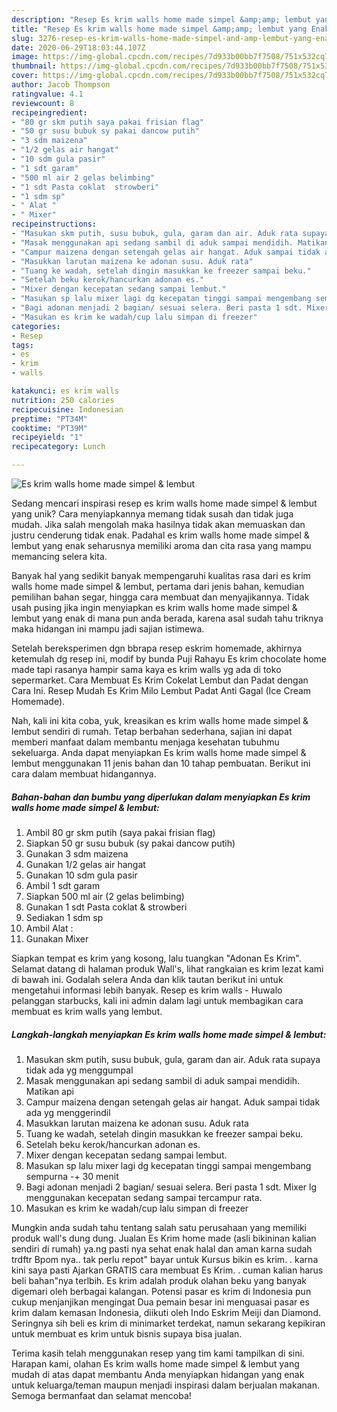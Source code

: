 ```yaml
---
description: "Resep Es krim walls home made simpel &amp;amp; lembut yang Enak"
title: "Resep Es krim walls home made simpel &amp;amp; lembut yang Enak"
slug: 3276-resep-es-krim-walls-home-made-simpel-and-amp-lembut-yang-enak
date: 2020-06-29T18:03:44.107Z
image: https://img-global.cpcdn.com/recipes/7d933b00bb7f7508/751x532cq70/es-krim-walls-home-made-simpel-lembut-foto-resep-utama.jpg
thumbnail: https://img-global.cpcdn.com/recipes/7d933b00bb7f7508/751x532cq70/es-krim-walls-home-made-simpel-lembut-foto-resep-utama.jpg
cover: https://img-global.cpcdn.com/recipes/7d933b00bb7f7508/751x532cq70/es-krim-walls-home-made-simpel-lembut-foto-resep-utama.jpg
author: Jacob Thompson
ratingvalue: 4.1
reviewcount: 8
recipeingredient:
- "80 gr skm putih saya pakai frisian flag"
- "50 gr susu bubuk sy pakai dancow putih"
- "3 sdm maizena"
- "1/2 gelas air hangat"
- "10 sdm gula pasir"
- "1 sdt garam"
- "500 ml air 2 gelas belimbing"
- "1 sdt Pasta coklat  strowberi"
- "1 sdm sp"
- " Alat "
- " Mixer"
recipeinstructions:
- "Masukan skm putih, susu bubuk, gula, garam dan air. Aduk rata supaya tidak ada yg menggumpal"
- "Masak menggunakan api sedang sambil di aduk sampai mendidih. Matikan api"
- "Campur maizena dengan setengah gelas air hangat. Aduk sampai tidak ada yg menggerindil"
- "Masukkan larutan maizena ke adonan susu. Aduk rata"
- "Tuang ke wadah, setelah dingin masukkan ke freezer sampai beku."
- "Setelah beku kerok/hancurkan adonan es."
- "Mixer dengan kecepatan sedang sampai lembut."
- "Masukan sp lalu mixer lagi dg kecepatan tinggi sampai mengembang sempurna -+ 30 menit"
- "Bagi adonan menjadi 2 bagian/ sesuai selera. Beri pasta 1 sdt. Mixer lg menggunakan kecepatan sedang sampai tercampur rata."
- "Masukan es krim ke wadah/cup lalu simpan di freezer"
categories:
- Resep
tags:
- es
- krim
- walls

katakunci: es krim walls 
nutrition: 250 calories
recipecuisine: Indonesian
preptime: "PT34M"
cooktime: "PT39M"
recipeyield: "1"
recipecategory: Lunch

---
```



![Es krim walls home made simpel &amp; lembut](https://img-global.cpcdn.com/recipes/7d933b00bb7f7508/751x532cq70/es-krim-walls-home-made-simpel-lembut-foto-resep-utama.jpg)

Sedang mencari inspirasi resep es krim walls home made simpel &amp; lembut yang unik? Cara menyiapkannya memang tidak susah dan tidak juga mudah. Jika salah mengolah maka hasilnya tidak akan memuaskan dan justru cenderung tidak enak. Padahal es krim walls home made simpel &amp; lembut yang enak seharusnya memiliki aroma dan cita rasa yang mampu memancing selera kita.

Banyak hal yang sedikit banyak mempengaruhi kualitas rasa dari es krim walls home made simpel &amp; lembut, pertama dari jenis bahan, kemudian pemilihan bahan segar, hingga cara membuat dan menyajikannya. Tidak usah pusing jika ingin menyiapkan es krim walls home made simpel &amp; lembut yang enak di mana pun anda berada, karena asal sudah tahu triknya maka hidangan ini mampu jadi sajian istimewa.

Setelah bereksperimen dgn bbrapa resep eskrim homemade, akhirnya ketemulah dg resep ini, modif by bunda Puji Rahayu Es krim chocolate home made tapi rasanya hampir sama kaya es krim walls yg ada di toko sepermarket. Cara Membuat Es Krim Cokelat Lembut dan Padat dengan Cara Ini. Resep Mudah Es Krim Milo Lembut Padat Anti Gagal (Ice Cream Homemade).


Nah, kali ini kita coba, yuk, kreasikan es krim walls home made simpel &amp; lembut sendiri di rumah. Tetap berbahan sederhana, sajian ini dapat memberi manfaat dalam membantu menjaga kesehatan tubuhmu sekeluarga. Anda dapat menyiapkan Es krim walls home made simpel &amp; lembut menggunakan 11 jenis bahan dan 10 tahap pembuatan. Berikut ini cara dalam membuat hidangannya.

<!--inarticleads1-->

##### Bahan-bahan dan bumbu yang diperlukan dalam menyiapkan Es krim walls home made simpel &amp; lembut:

1. Ambil 80 gr skm putih (saya pakai frisian flag)
1. Siapkan 50 gr susu bubuk (sy pakai dancow putih)
1. Gunakan 3 sdm maizena
1. Gunakan 1/2 gelas air hangat
1. Gunakan 10 sdm gula pasir
1. Ambil 1 sdt garam
1. Siapkan 500 ml air (2 gelas belimbing)
1. Gunakan 1 sdt Pasta coklat &amp; strowberi
1. Sediakan 1 sdm sp
1. Ambil  Alat :
1. Gunakan  Mixer


Siapkan tempat es krim yang kosong, lalu tuangkan &#34;Adonan Es Krim&#34;. Selamat datang di halaman produk Wall&#39;s, lihat rangkaian es krim lezat kami di bawah ini. Godalah selera Anda dan klik tautan berikut ini untuk mengetahui informasi lebih banyak. Resep es krim walls - Huwalo pelanggan starbucks, kali ini admin dalam lagi untuk membagikan cara membuat es krim walls yang lembut. 

<!--inarticleads2-->

##### Langkah-langkah menyiapkan Es krim walls home made simpel &amp; lembut:

1. Masukan skm putih, susu bubuk, gula, garam dan air. Aduk rata supaya tidak ada yg menggumpal
1. Masak menggunakan api sedang sambil di aduk sampai mendidih. Matikan api
1. Campur maizena dengan setengah gelas air hangat. Aduk sampai tidak ada yg menggerindil
1. Masukkan larutan maizena ke adonan susu. Aduk rata
1. Tuang ke wadah, setelah dingin masukkan ke freezer sampai beku.
1. Setelah beku kerok/hancurkan adonan es.
1. Mixer dengan kecepatan sedang sampai lembut.
1. Masukan sp lalu mixer lagi dg kecepatan tinggi sampai mengembang sempurna -+ 30 menit
1. Bagi adonan menjadi 2 bagian/ sesuai selera. Beri pasta 1 sdt. Mixer lg menggunakan kecepatan sedang sampai tercampur rata.
1. Masukan es krim ke wadah/cup lalu simpan di freezer


Mungkin anda sudah tahu tentang salah satu perusahaan yang memiliki produk wall&#39;s dung dung. Jualan Es Krim home made (asli bikininan kalian sendiri di rumah) ya.ng pasti nya sehat enak halal dan aman karna sudah trdftr Bpom nya.. tak perlu repot&#34; bayar untuk Kursus bikin es krim. . karna kini saya pasti Ajarkan GRATIS cara membuat Es Krim. . cuman kalian harus beli bahan&#34;nya terlbih. Es krim adalah produk olahan beku yang banyak digemari oleh berbagai kalangan. Potensi pasar es krim di Indonesia pun cukup menjanjikan mengingat Dua pemain besar ini menguasai pasar es krim dalam kemasan Indonesia, diikuti oleh Indo Eskrim Meiji dan Diamond. Seringnya sih beli es krim di minimarket terdekat, namun sekarang kepikiran untuk membuat es krim untuk bisnis supaya bisa jualan. 

Terima kasih telah menggunakan resep yang tim kami tampilkan di sini. Harapan kami, olahan Es krim walls home made simpel &amp; lembut yang mudah di atas dapat membantu Anda menyiapkan hidangan yang enak untuk keluarga/teman maupun menjadi inspirasi dalam berjualan makanan. Semoga bermanfaat dan selamat mencoba!
